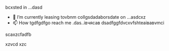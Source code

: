bcxsted in ...dasd
- 🌱 I’m currently leasing tovbnm collgsdadaborsdate on ...asdcxz
- 📫 How tgdfgdfgo reach me .das..івчясав
dsadfggfdvcxvfshteаівавvmcі
<!---asxczczcgfd
serjokx/sedfgdfgrjokx is a ✨ special ✨ cvrepositxsxsxasxcxory because ijts `README.md` (this file) appears on your GitHub profile.
You can click the Previfffffffew link to take a look at your changes.
--->scaxzcfadfb
xzvcd
xzc
